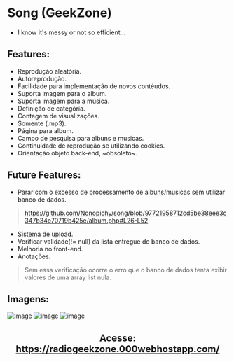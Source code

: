 # Song (GeekZone)
- I know it's messy or not so efficient...
## Features:
- Reprodução aleatória.
- Autoreprodução.
- Facilidade para implementação de novos contéudos.
- Suporta imagem para o album.
- Suporta imagem para a música.
- Definição de categória.
- Contagem de visualizações.
- Somente (.mp3).
- Página para album.
- Campo de pesquisa para albuns e musicas.
- Continuidade de reprodução se utilizando cookies.
- Orientação objeto back-end, ~obsoleto~.
## Future Features:
- Parar com o excesso de processamento de albuns/musicas sem utilizar banco de dados.
> https://github.com/Nonopichy/song/blob/97721958712cd5be38eee3c347b34e70719b425e/album.php#L26-L52
- Sistema de upload.
- Verificar validade(!= null) da lista entregue do banco de dados.
- Melhoria no front-end.
- Anotações.
> Sem essa verificação ocorre o erro que o banco de dados tenta exibir valores de uma array list nula.
## Imagens:
![image](https://user-images.githubusercontent.com/68911691/157358775-8994ff5d-d716-4dc5-af20-56f95b2aec8a.png)
![image](https://user-images.githubusercontent.com/68911691/157358847-96fee6ec-5740-4074-8025-f4d802e75c39.png)
![image](https://user-images.githubusercontent.com/68911691/157358780-db20b1dd-03a1-41d9-8fe8-ad150241af92.png)
##
## <p align="center">Acesse: https://radiogeekzone.000webhostapp.com/</p>
